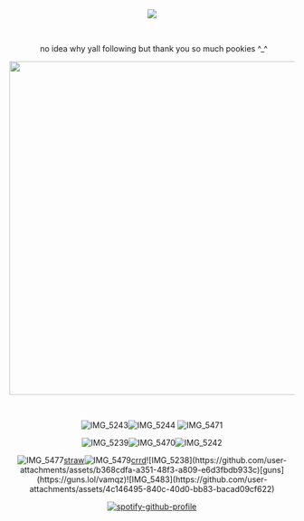 <div align="center">
<img src="https://komarev.com/ghpvc/?username=vamqz&color=000000&style=plastic&label=ㅤstalkers&base=0">

⠀⠀
⠀⠀

⠀⠀⠀⠀⠀no idea why yall following but thank you so much pookies ^_^
⠀⠀⠀⠀





<img width="590" src="https://github.com/user-attachments/assets/81078591-a091-4f4e-bb4f-c37c0edb5722"/>


⠀⠀⠀⠀⠀⠀⠀


![IMG_5243](https://github.com/user-attachments/assets/a2ea4152-707d-4701-904a-655ac0973e27)![IMG_5244](https://github.com/user-attachments/assets/304dd51e-c4a8-46a6-9fe5-0cb07b8f9684)
![IMG_5471](https://github.com/user-attachments/assets/01b5ac6c-2152-4685-890b-529b24e0fceb)



![IMG_5239](https://github.com/user-attachments/assets/db74dfde-928c-468a-9685-799aa49586bb)![IMG_5470](https://github.com/user-attachments/assets/07ec6cf8-127d-4f77-b83e-b21ad74511b6)![IMG_5242](https://github.com/user-attachments/assets/b7e5ef36-b7f7-4de7-ac68-6581858c9ddd)




![IMG_5477](https://github.com/user-attachments/assets/c0d3abf8-994c-4f77-a367-b63448ab135b)[straw](https://kira4.straw.page)![IMG_5479](https://github.com/user-attachments/assets/0e0b4e5a-d274-4aa8-8dc3-e42500c2f87b)[crrd](https://adm1rree.carrd.co/?)![IMG_5238](https://github.com/user-attachments/assets/b368cdfa-a351-48f3-a809-e6d3fbdb933c)[guns](https://guns.lol/vamqz)![IMG_5483](https://github.com/user-attachments/assets/4c146495-840c-40d0-bb83-bacad09cf622)




[![spotify-github-profile](https://spotify-github-profile.kittinanx.com/api/view?uid=31p7k4lkdecbilvh5rthmgvkujm4&cover_image=true&theme=novatorem&show_offline=true&background_color=801a1f&interchange=true&bar_color_cover=false&bar_color=801a1f)](https://spotify-github-profile.kittinanx.com/api/view?uid=31p7k4lkdecbilvh5rthmgvkujm4&redirect=true)
